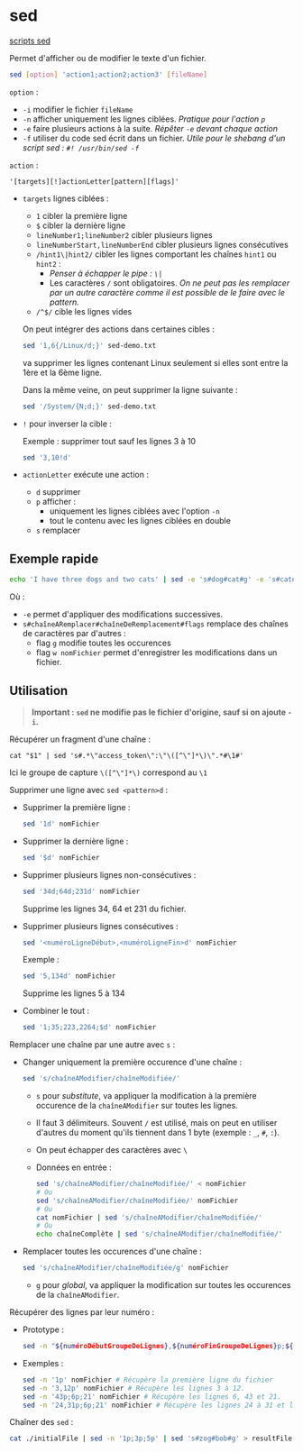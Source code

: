 # sed

[scripts sed](http://sed.sourceforge.net/#scripts)

Permet d'afficher ou de modifier le texte d'un fichier.

```bash
sed [option] 'action1;action2;action3' [fileName]
```

`option` :
- `-i` modifier le fichier `fileName`
- `-n` afficher uniquement les lignes ciblées. *Pratique pour l'action `p`*
- `-e` faire plusieurs actions à la suite. *Répêter `-e` devant chaque action*
- `-f` utiliser du code sed écrit dans un fichier. *Utile pour le shebang d'un script sed : `#! /usr/bin/sed -f`*

`action` :

`'[targets][!]actionLetter[pattern][flags]'`

- `targets` lignes ciblées :
    - `1` cibler la première ligne
    - `$` cibler la dernière ligne
    - `lineNumber1;lineNumber2` cibler plusieurs lignes
    - `lineNumberStart,lineNumberEnd` cibler plusieurs lignes consécutives
    - `/hint1\|hint2/` cibler les lignes comportant les chaînes `hint1` ou `hint2` :
        - *Penser à échapper le pipe : `\|`*
        - Les caractères `/` sont obligatoires. *On ne peut pas les remplacer par un autre caractère comme il est possible de le faire avec le pattern.*
    - `/^$/` cible les lignes vides

    On peut intégrer des actions dans certaines cibles :

    ```bash
    sed '1,6{/Linux/d;}' sed-demo.txt
    ```

    va supprimer les lignes contenant Linux seulement si elles sont entre la 1ère et la 6ème ligne.

    Dans la même veine, on peut supprimer la ligne suivante :

    ```bash
    sed '/System/{N;d;}' sed-demo.txt
    ```

- `!` pour inverser la cible :

    Exemple : supprimer tout sauf les lignes 3 à 10

    ```bash
    sed '3,10!d'
    ```

- `actionLetter` exécute une action :
    - `d` supprimer
    - `p` afficher :
        - uniquement les lignes ciblées avec l'option `-n`
        - tout le contenu avec les lignes ciblées en double
    - `s` remplacer

## Exemple rapide

```bash
echo 'I have three dogs and two cats' | sed -e 's#dog#cat#g' -e 's#cat#elephant#gw nomFichier'
```

Où :
- `-e` permet d'appliquer des modifications successives.
- `s#chaîneARemplacer#chaîneDeRemplacement#flags` remplace des chaînes de caractères par d'autres :
    - flag `g` modifie toutes les occurences
    - flag `w nomFichier` permet d'enregistrer les modifications dans un fichier.

## Utilisation

> **Important : `sed` ne modifie pas le fichier d'origine, sauf si on ajoute `-i`.**

Récupérer un fragment d'une chaîne :

```
cat "$1" | sed 's#.*\"access_token\":\"\([^\"]*\)\".*#\1#'
```

Ici le groupe de capture `\([^\"]*\)` correspond au `\1`

Supprimer une ligne avec `sed <pattern>d` :

- Supprimer la première ligne :

    ```bash
    sed '1d' nomFichier
    ```

- Supprimer la dernière ligne :

    ```bash
    sed '$d' nomFichier
    ```

- Supprimer plusieurs lignes non-consécutives :

    ```bash
    sed '34d;64d;231d' nomFichier
    ```

    Supprime les lignes 34, 64 et 231 du fichier.

- Supprimer plusieurs lignes consécutives :

    ```bash
    sed '<numéroLigneDébut>,<numéroLigneFin>d' nomFichier
    ```

    Exemple :

    ```bash
    sed '5,134d' nomFichier
    ```

    Supprime les lignes 5 à 134

- Combiner le tout :

    ```bash
    sed '1;35;223,2264;$d' nomFichier
    ```


Remplacer une chaîne par une autre avec `s` :

- Changer uniquement la première occurence d'une chaîne :

    ```bash
    sed 's/chaîneAModifier/chaîneModifiée/'
    ```

    - `s` pour *substitute*, va appliquer la modification à la première occurence de la `chaîneAModifier` sur toutes les lignes.
    - Il faut 3 délimiteurs. Souvent `/` est utilisé, mais on peut en utiliser d'autres du moment qu'ils tiennent dans 1 byte (exemple : `_`, `#`, `:`).
    - On peut échapper des caractères avec `\`
    - Données en entrée :

        ```bash
        sed 's/chaîneAModifier/chaîneModifiée/' < nomFichier
        # Ou
        sed 's/chaîneAModifier/chaîneModifiée/' nomFichier
        # Ou
        cat nomFichier | sed 's/chaîneAModifier/chaîneModifiée/'
        # Ou
        echo chaîneComplète | sed 's/chaîneAModifier/chaîneModifiée/'
        ```

- Remplacer toutes les occurences d'une chaîne :

    ```bash
    sed 's/chaîneAModifier/chaîneModifiée/g' nomFichier
    ```

    - `g` pour *global*, va appliquer la modification sur toutes les occurences de la `chaîneAModifier`.

Récupérer des lignes par leur numéro :

- Prototype :
    ```bash
    sed -n "${numéroDébutGroupeDeLignes},${numéroFinGroupeDeLignes}p;${numéroLigne1}p;${numéroLigne2}p" nomFichier
    ```

- Exemples :
    ```bash
    sed -n '1p' nomFichier # Récupère la première ligne du fichier
    sed -n '3,12p' nomFichier # Récupère les lignes 3 à 12.
    sed -n '43p;6p;21' nomFichier # Récupère les lignes 6, 43 et 21.
    sed -n '24,31p;6p;21' nomFichier # Récupère les lignes 24 à 31 et les lignes 6 et 21.
    ```

Chaîner des `sed` :

```bash
cat ./initialFile | sed -n '1p;3p;5p' | sed 's#zog#bob#g' > resultFile
```
